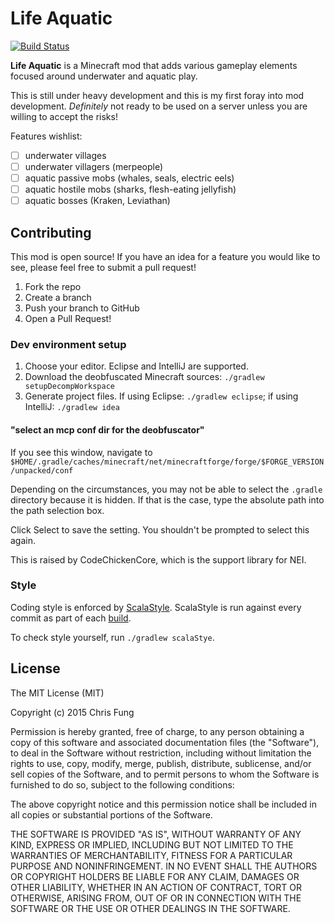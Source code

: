 # Life Aquatic

[![Build Status](https://travis-ci.org/aergonaut/LifeAquatic.svg?branch=master)](https://travis-ci.org/aergonaut/LifeAquatic)

**Life Aquatic** is a Minecraft mod that adds various gameplay elements focused 
around underwater and aquatic play.

This is still under heavy development and this is my first foray into mod 
development. _Definitely_ not ready to be used on a server unless you are
willing to accept the risks!

Features wishlist:

- [ ] underwater villages
- [ ] underwater villagers (merpeople)
- [ ] aquatic passive mobs (whales, seals, electric eels)
- [ ] aquatic hostile mobs (sharks, flesh-eating jellyfish)
- [ ] aquatic bosses (Kraken, Leviathan)

## Contributing

This mod is open source! If you have an idea for a feature you would like to
see, please feel free to submit a pull request!

1. Fork the repo
2. Create a branch
3. Push your branch to GitHub
4. Open a Pull Request!

### Dev environment setup

1. Choose your editor. Eclipse and IntelliJ are supported.
2. Download the deobfuscated Minecraft sources: `./gradlew setupDecompWorkspace`
3. Generate project files. If using Eclipse: `./gradlew eclipse`; if using
IntelliJ: `./gradlew idea`

#### "select an mcp conf dir for the deobfuscator"

If you see this window, navigate to `$HOME/.gradle/caches/minecraft/net/minecraftforge/forge/$FORGE_VERSION/unpacked/conf`

Depending on the circumstances, you may not be able to select the `.gradle`
directory because it is hidden. If that is the case, type the absolute path into
the path selection box.

Click Select to save the setting. You shouldn't be prompted to select this again.

This is raised by CodeChickenCore, which is the support library for NEI.

### Style

Coding style is enforced by [ScalaStyle](http://www.scalastyle.org/). ScalaStyle
is run against every commit as part of each [build](https://travis-ci.org/aergonaut/LifeAquatic).

To check style yourself, run `./gradlew scalaStye`.

## License

The MIT License (MIT)

Copyright (c) 2015 Chris Fung

Permission is hereby granted, free of charge, to any person obtaining a copy
of this software and associated documentation files (the "Software"), to deal
in the Software without restriction, including without limitation the rights
to use, copy, modify, merge, publish, distribute, sublicense, and/or sell
copies of the Software, and to permit persons to whom the Software is
furnished to do so, subject to the following conditions:

The above copyright notice and this permission notice shall be included in all
copies or substantial portions of the Software.

THE SOFTWARE IS PROVIDED "AS IS", WITHOUT WARRANTY OF ANY KIND, EXPRESS OR
IMPLIED, INCLUDING BUT NOT LIMITED TO THE WARRANTIES OF MERCHANTABILITY,
FITNESS FOR A PARTICULAR PURPOSE AND NONINFRINGEMENT. IN NO EVENT SHALL THE
AUTHORS OR COPYRIGHT HOLDERS BE LIABLE FOR ANY CLAIM, DAMAGES OR OTHER
LIABILITY, WHETHER IN AN ACTION OF CONTRACT, TORT OR OTHERWISE, ARISING FROM,
OUT OF OR IN CONNECTION WITH THE SOFTWARE OR THE USE OR OTHER DEALINGS IN THE
SOFTWARE.
